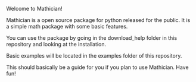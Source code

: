 Welcome to Mathician!

Mathician is a open source package for python released for the public. It is a simple math package with some basic features.

You can use the package by going in the download_help folder in this repository and looking at the installation.

Basic examples will be located in the examples folder of this repository.

This should basically be a guide for you if you plan to use Mathician. Have fun!
